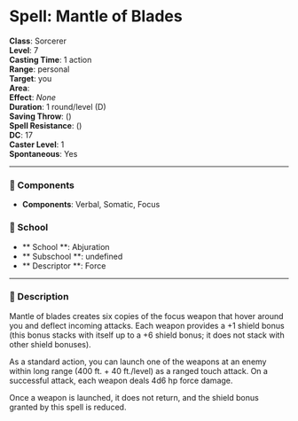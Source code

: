 
# Spell: Mantle of Blades
**Class**: Sorcerer  
**Level**: 7  
**Casting Time**: 1 action  
**Range**: personal  
**Target**: you  
**Area**:   
**Effect**: _None_  
**Duration**: 1 round/level (D)  
**Saving Throw**:  ()  
**Spell Resistance**:  ()  
**DC**: 17  
**Caster Level**: 1  
**Spontaneous**: Yes

---

### 🔮 Components
- **Components**: Verbal, Somatic, Focus

### 🏫 School
- ** School **: Abjuration
- ** Subschool **: undefined
- ** Descriptor **: Force
---

### 📜 Description
Mantle of blades creates six copies of the focus weapon that hover around you and deflect incoming attacks. Each weapon provides a +1 shield bonus (this bonus stacks with itself up to a +6 shield bonus; it does not stack with other shield bonuses).

As a standard action, you can launch one of the weapons at an enemy within long range (400 ft. + 40 ft./level) as a ranged touch attack. On a successful attack, each weapon deals 4d6 hp force damage.

Once a weapon is launched, it does not return, and the shield bonus granted by this spell is reduced.
